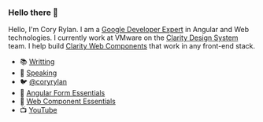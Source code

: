 ### Hello there 👋

<!--
**coryrylan/coryrylan** is a ✨ _special_ ✨ repository because its `README.md` (this file) appears on your GitHub profile.

Here are some ideas to get you started:

- 🔭 I’m currently working on ...
- 🌱 I’m currently learning ...
- 👯 I’m looking to collaborate on ...
- 🤔 I’m looking for help with ...
- 💬 Ask me about ...
- 📫 How to reach me: ...
- 😄 Pronouns: ...
- ⚡ Fun fact: ...
-->

Hello, I'm Cory Rylan. I am a [Google Developer Expert](https://developers.google.com/community/experts/directory/profile/profile-cory_rylan) in Angular and Web technologies. I currently work at VMware on the [Clarity Design System](https://clarity.design/) team. I help build [Clarity Web Components](https://clarity.design/storybook/core) that work in any front-end stack.

- 📚 [Writting](https://coryrylan.com)
- 🎤 [Speaking](https://coryrylan.com/speaking)
- 🐦 [@coryrylan](https://twitter.com/coryrylan)
- 📕 [Angular Form Essentials](https://angularforms.dev)
- 📘 [Web Component Essentials](https://webcomponent.dev)
- 📺 [YouTube](https://www.youtube.com/channel/UC2psqmFgEHGQ3PnfUf1j8vw)
